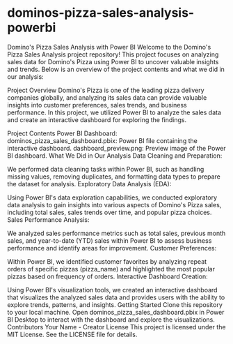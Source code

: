 # dominos-pizza-sales-analysis-powerbi

Domino's Pizza Sales Analysis with Power BI
Welcome to the Domino's Pizza Sales Analysis project repository! This project focuses on analyzing sales data for Domino's Pizza using Power BI to uncover valuable insights and trends. Below is an overview of the project contents and what we did in our analysis:

Project Overview
Domino's Pizza is one of the leading pizza delivery companies globally, and analyzing its sales data can provide valuable insights into customer preferences, sales trends, and business performance. In this project, we utilized Power BI to analyze the sales data and create an interactive dashboard for exploring the findings.

Project Contents
Power BI Dashboard:
dominos_pizza_sales_dashboard.pbix: Power BI file containing the interactive dashboard.
dashboard_preview.png: Preview image of the Power BI dashboard.
What We Did in Our Analysis
Data Cleaning and Preparation:

We performed data cleaning tasks within Power BI, such as handling missing values, removing duplicates, and formatting data types to prepare the dataset for analysis.
Exploratory Data Analysis (EDA):

Using Power BI's data exploration capabilities, we conducted exploratory data analysis to gain insights into various aspects of Domino's Pizza sales, including total sales, sales trends over time, and popular pizza choices.
Sales Performance Analysis:

We analyzed sales performance metrics such as total sales, previous month sales, and year-to-date (YTD) sales within Power BI to assess business performance and identify areas for improvement.
Customer Preferences:

Within Power BI, we identified customer favorites by analyzing repeat orders of specific pizzas (pizza_name) and highlighted the most popular pizzas based on frequency of orders.
Interactive Dashboard Creation:

Using Power BI's visualization tools, we created an interactive dashboard that visualizes the analyzed sales data and provides users with the ability to explore trends, patterns, and insights.
Getting Started
Clone this repository to your local machine.
Open dominos_pizza_sales_dashboard.pbix in Power BI Desktop to interact with the dashboard and explore the visualizations.
Contributors
Your Name - Creator
License
This project is licensed under the MIT License. See the LICENSE file for details.
